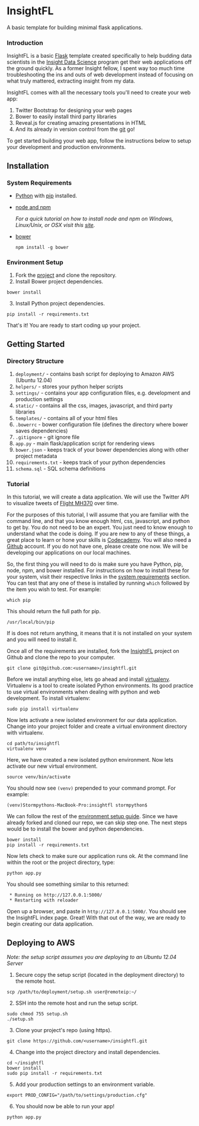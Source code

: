 # InsightFL
A basic template for building minimal flask applications.

### Introduction
InsightFL is a basic [Flask](http://flask.pocoo.org/) template created specifically to help budding
data scientists in the [Insight Data Science](http://insightdatascience.com/) program get their web applications
off the ground quickly. As a former Insight fellow, I spent way too much time troubleshooting the ins and outs of
web development instead of focusing on what truly mattered, extracting insight from my data.

InsightFL comes with all the necessary tools you'll need to create your web app:

  1. Twitter Bootstrap for designing your web pages
  2. Bower to easily install third party libraries
  3. Reveal.js for creating amazing presentations in HTML
  4. And its already in version control from the [git](http://git-scm.com/) go!

To get started building your web app, follow the instructions below to setup your development and production
environments.

## Installation
### System Requirements <a name="system-requirements"></a>
* [Python](https://www.python.org/downloads/) with [pip](http://pip.readthedocs.org/en/latest/installing.html) installed.
* [node and npm](https://gist.github.com/isaacs/579814)

  *For a quick tutorial on how to install node and npm on Windows, Linux/Unix, or OSX visit this
  [site](http://www.joyent.com/blog/installing-node-and-npm/).*

* [bower](http://bower.io)

    ```
    npm install -g bower
    ```

### Environment Setup <a name="environment-setup"></a>
1. Fork the [project](https://github.com/stormpython/insightfl/fork) and clone the repository.
2. Install Bower project dependencies.

  ```
  bower install
  ```

3. Install Python project dependencies.

  ```
  pip install -r requirements.txt
  ```

That's it! You are ready to start coding up your project.

## Getting Started <a name="getting-started"></a>
### Directory Structure
1. `deployment/` - contains bash script for deploying to Amazon AWS (Ubuntu 12.04)
2. `helpers/` - stores your python helper scripts
3. `settings/` - contains your app configuration files, e.g. development and production settings
4. `static/` - contains all the css, images, javascript, and third party libraries
5. `templates/` - contains all of your html files
6. `.bowerrc` - bower configuration file (defines the directory where bower saves dependencies)
7. `.gitignore` - git ignore file
9. `app.py` - main flask/application script for rendering views
10. `bower.json` - keeps track of your bower dependencies along with other project metadata
11. `requirements.txt` - keeps track of your python dependencies
12. `schema.sql` - SQL schema definitions

### Tutorial
In this tutorial, we will create a data application. We will use the Twitter API to visualize
tweets of [Flight MH370](http://en.wikipedia.org/wiki/Malaysia_Airlines_Flight_370) over time.

For the purposes of this tutorial, I will assume that you are familiar with the command line,
and that you know enough html, css, javascript, and python to get by. You do not need to be an
expert. You just need to know enough to understand what the code is doing. If you are new to any
of these things, a great place to learn or hone your skills is [Codecademy](http://www.codecademy.com/).
You will also need a [Github](https://github.com) account. If you do not have one, please create one now.
We will be developing our applications on our local machines.

So, the first thing you will need to do is make sure you have Python, pip, node, npm, and bower installed.
For instructions on how to install these for your system, visit their respective links in the
[system requirements](https://github.com/stormpython/insightfl#system-requirements) section. You can test
that any one of these is installed by running `which` followed by the item you wish to test. For example:

```
which pip
```

This should return the full path for pip.

```
/usr/local/bin/pip
```

If is does not return anything, it means that it is not installed on your system and you will need to install it.

Once all of the requirements are installed, fork the [InsightFL](https://github.com/stormpython/insightfl/fork)
project on Github and clone the repo to your computer.

```
git clone git@github.com:<username>/insightfl.git
```

Before we install anything else, lets go ahead and install
[virtualenv](http://www.virtualenv.org/en/latest/virtualenv.html). Virtualenv is a tool to create isolated Python
environments. Its good practice to use virtual environments when dealing with python and web development. To
install virtualenv:

```
sudo pip install virtualenv
```

Now lets activate a new isolated environment for our data application. Change into your project folder and create
a virtual environment directory with virtualenv.

```
cd path/to/insightfl
virtualenv venv
```

Here, we have created a new isolated python environment. Now lets activate our new virtual environment.

```
source venv/bin/activate
```

You should now see `(venv)` prepended to your command prompt. For example:

```
(venv)Stormpythons-MacBook-Pro:insightfl stormpython$
```

We can follow the rest of the [environment setup guide](https://github.com/stormpython/insightfl#environment-setup).
Since we have already forked and cloned our repo, we can skip step one. The next steps would be to install
the bower and python dependencies.

```
bower install
pip install -r requirements.txt
```

Now lets check to make sure our application runs ok. At the command line within the root or the project directory,
type:

```
python app.py
```

You should see something similar to this returned:

```
 * Running on http://127.0.0.1:5000/
 * Restarting with reloader
 ```

Open up a browser, and paste in `http://127.0.0.1:5000/`. You should see the InsightFL index page.
Great! With that out of the way, we are ready to begin creating our data application.

## Deploying to AWS
*Note: the setup script assumes you are deploying to an Ubuntu 12.04 Server*

1. Secure copy the setup script (located in the deployment directory) to the remote host.

  ```
  scp /path/to/deployment/setup.sh user@remoteip:~/
  ```

2. SSH into the remote host and run the setup script.

  ```
  sudo chmod 755 setup.sh
  ./setup.sh
  ```

3. Clone your project's repo (using https).

  ```
  git clone https://github.com/<username>/insightfl.git
  ```

4. Change into the project directory and install dependencies.

  ```
  cd ~/insightfl
  bower install
  sudo pip install -r requirements.txt
  ```

5. Add your production settings to an environment variable.

  ```
  export PROD_CONFIG="/path/to/settings/production.cfg"
  ```

6. You should now be able to run your app!

  ```
  python app.py
  ```

